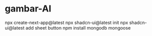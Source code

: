 # gambar-AI


npx create-next-app@latest
npx shadcn-ui@latest init
npx shadcn-ui@latest add sheet button
npm install mongodb mongoose
